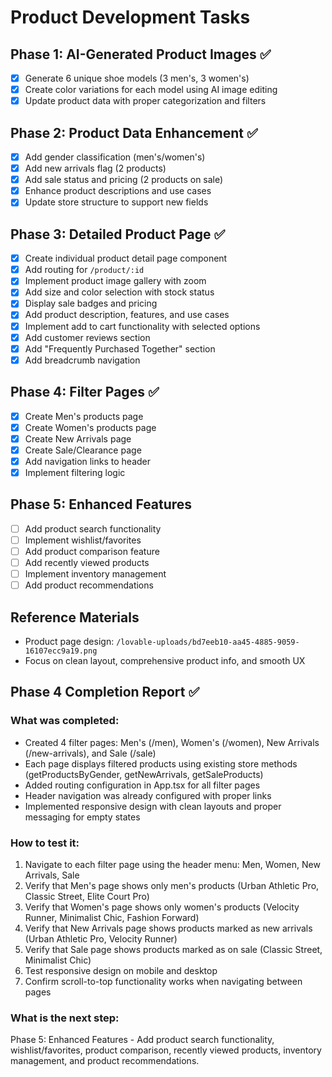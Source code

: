 # Product Development Tasks

## Phase 1: AI-Generated Product Images ✅
- [x] Generate 6 unique shoe models (3 men's, 3 women's)
- [x] Create color variations for each model using AI image editing
- [x] Update product data with proper categorization and filters

## Phase 2: Product Data Enhancement ✅
- [x] Add gender classification (men's/women's)
- [x] Add new arrivals flag (2 products)
- [x] Add sale status and pricing (2 products on sale)
- [x] Enhance product descriptions and use cases
- [x] Update store structure to support new fields

## Phase 3: Detailed Product Page ✅
- [x] Create individual product detail page component
- [x] Add routing for `/product/:id` 
- [x] Implement product image gallery with zoom
- [x] Add size and color selection with stock status
- [x] Display sale badges and pricing
- [x] Add product description, features, and use cases
- [x] Implement add to cart functionality with selected options
- [x] Add customer reviews section
- [x] Add "Frequently Purchased Together" section
- [x] Add breadcrumb navigation

## Phase 4: Filter Pages ✅
- [x] Create Men's products page
- [x] Create Women's products page  
- [x] Create New Arrivals page
- [x] Create Sale/Clearance page
- [x] Add navigation links to header
- [x] Implement filtering logic

## Phase 5: Enhanced Features
- [ ] Add product search functionality
- [ ] Implement wishlist/favorites
- [ ] Add product comparison feature
- [ ] Add recently viewed products
- [ ] Implement inventory management
- [ ] Add product recommendations

## Reference Materials
- Product page design: `/lovable-uploads/bd7eeb10-aa45-4885-9059-16107ecc9a19.png`
- Focus on clean layout, comprehensive product info, and smooth UX

## Phase 4 Completion Report ✅

### What was completed:
- Created 4 filter pages: Men's (/men), Women's (/women), New Arrivals (/new-arrivals), and Sale (/sale)
- Each page displays filtered products using existing store methods (getProductsByGender, getNewArrivals, getSaleProducts)
- Added routing configuration in App.tsx for all filter pages
- Header navigation was already configured with proper links
- Implemented responsive design with clean layouts and proper messaging for empty states

### How to test it:
1. Navigate to each filter page using the header menu: Men, Women, New Arrivals, Sale
2. Verify that Men's page shows only men's products (Urban Athletic Pro, Classic Street, Elite Court Pro)
3. Verify that Women's page shows only women's products (Velocity Runner, Minimalist Chic, Fashion Forward)
4. Verify that New Arrivals page shows products marked as new arrivals (Urban Athletic Pro, Velocity Runner)
5. Verify that Sale page shows products marked as on sale (Classic Street, Minimalist Chic)
6. Test responsive design on mobile and desktop
7. Confirm scroll-to-top functionality works when navigating between pages

### What is the next step:
Phase 5: Enhanced Features - Add product search functionality, wishlist/favorites, product comparison, recently viewed products, inventory management, and product recommendations.